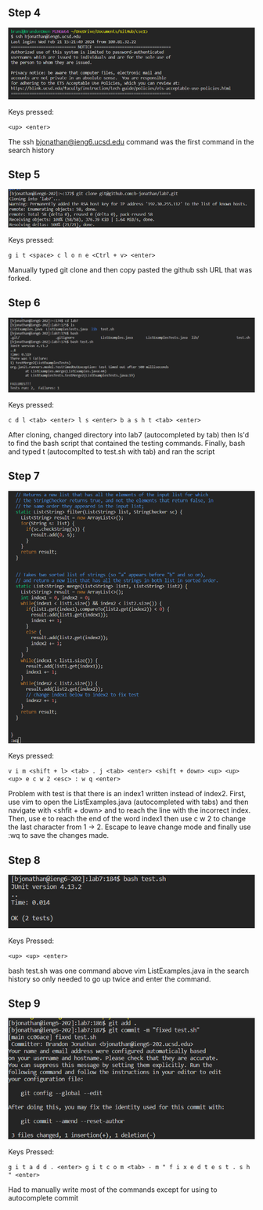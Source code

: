 ## Step 4
![step4](ss/step_4.png)

Keys pressed: 

```
<up> <enter>
```

The ssh bjonathan@ieng6.ucsd.edu command was the first command in the search history


## Step 5
![step5](ss/step_5.png)

Keys pressed: 

```
g i t <space> c l o n e <Ctrl + v> <enter>
```

Manually typed git clone and then copy pasted the github ssh URL that was forked.

## Step 6
![step6](ss/step_6.png)

Keys pressed: 

```
c d l <tab> <enter> l s <enter> b a s h t <tab> <enter>
```

After cloning, changed directory into lab7 (autocompleted by tab) then ls'd to find the bash script that contained the testing commands. Finally, bash and typed t (autocomplted to test.sh with tab) and ran the script

## Step 7
![step7](ss/step_7.png)

Keys pressed: 

```
v i m <shift + l> <tab> . j <tab> <enter> <shift + down> <up> <up> <up> e c w 2 <esc> : w q <enter>
```

Problem with test is that there is an index1 written instead of index2. First, use vim to open the ListExamples.java (autocompleted with tabs) and then navigate with <shfit + down> and <up> to reach the line with the incorrect index. Then, use e to reach the end of the word index1 then use c w 2 to change the last character from 1 -> 2. Escape to leave change mode and finally use :wq to save the changes made.

## Step 8
![step8](ss/step_8.png)

Keys Pressed: 

```
<up> <up> <enter>
```

bash test.sh was one command above vim ListExamples.java in the search history so only needed to go up twice and enter the command.

## Step 9
![step9](ss/step_9.png)

Keys Pressed:

```
g i t a d d . <enter> g i t c o m <tab> - m " f i x e d t e s t . s h " <enter>
```

Had to manually write most of the commands except for using <tab> to autocomplete commit
